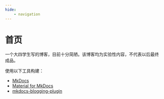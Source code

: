 ```yaml
---
hide:
    - navigation
---
```


# 首页

一个大四学生写的博客，目前十分简陋。该博客均为实验性内容，不代表以后最终成品。

使用以下工具构建：

 - [MkDocs](https://www.mkdocs.org/)
 - [Material for MkDocs](https://squidfunk.github.io/mkdocs-material/)
 - [mkdocs-blogging-plugin](https://liang2kl.codes/mkdocs-blogging-plugin/)
